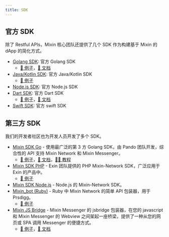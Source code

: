 ```yaml
---
title: SDK
---
```


## 官方 SDK

除了 Restful APIs，Mixin 核心团队还提供了几个 SDK 作为构建基于 Mixin 的 dApp 的简化方式。

- [Golang SDK](https://github.com/MixinNetwork/bot-api-go-client): 官方 Golang SDK
  - [🥰 例子](https://github.com/MixinNetwork/bot-api-go-client/tree/master/examples)，[📖 文档](https://pkg.go.dev/github.com/MixinNetwork/bot-api-go-client)
- [Java/Kotlin SDK](https://github.com/MixinNetwork/bot-api-kotlin-client): 官方 Java/Kotlin SDK
  - [🥰 例子](https://github.com/MixinNetwork/bot-api-kotlin-client/blob/main/samples/src/main/java/jvmMain/kotlin/Sample.kt)
- [Node.js SDK](https://github.com/MixinNetwork/bot-api-js-client): 官方 Node.js SDK
- [Dart SDK](https://github.com/MixinNetwork/mixin_bot_sdk_dart): 官方 Dart SDK
  - [🥰 例子](https://github.com/MixinNetwork/mixin_bot_sdk_dart/tree/master/test)，[📖 文档](https://pub.dev/packages/mixin_bot_sdk_dart)
- [Swift SDK](https://github.com/MixinNetwork/bot-api-swift-client): 官方 swift SDK

## 第三方 SDK

我们的开发者社区也为开发人员开发了多个 SDK。

- [Mixin SDK Go](https://github.com/fox-one/mixin-sdk-go) - 使用最广泛的第 3 方 Golang SDK，由 Pando 团队开发，综合性的 API 支持 Mixin Network 和 Mixin Messenger。
  - [🥰 例子](https://github.com/fox-one/mixin-sdk-go/tree/master/_examples)，[📖 文档](https://pkg.go.dev/github.com/fox-one/mixin-sdk-go)，[🧑‍🏫 教程](https://gitpress.io/t/Mixin%20Development)
- [Mixin SDK PHP](https://github.com/exinone/mixin-sdk-php) - Exin 团队提供的 PHP Mixin-Network SDK，广泛应用于 Exin 的产品中。
  - [🥰 例子](https://github.com/ExinOne/mixin-sdk-php/tree/master/tests)
- [Mixin SDK Node.js](https://github.com/liuzemei/mixin-node-sdk) - Node.js 的 Mixin-Network SDK。
- [Mixin_bot (Ruby)](https://github.com/an-lee/mixin_bot) - Ruby 中 Mixin Network 的简单 API 包装器，用于 Prsdigg。
  - [🥰 例子](https://github.com/an-lee/mixin_bot/tree/master/examples)
- [Mixin JS Bridge](https://github.com/fox-one/mixin-sdk-jsbridge) - Mixin Messenger 的 jsbridge 包装器，在您的 javascript 和 Mixin Messenger 的 Webview 之间架起一座桥梁，提供了一种从您的网页或 SPA 调用 Messenger 的便捷方式。
  - [🥰 例子](https://fox-one.github.io/mixin-sdk-jsbridge-bot/)，[📖 文档](https://fox-one.github.io/mixin-sdk-jsbridge/#/2)
